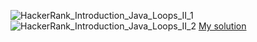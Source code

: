 ![HackerRank_Introduction_Java_Loops_II_1](https://user-images.githubusercontent.com/114261966/198726164-215d681c-4da8-4d3d-9da0-e2c7d10ebe50.png)
![HackerRank_Introduction_Java_Loops_II_2](https://user-images.githubusercontent.com/114261966/198726210-f982501c-d8fb-42f6-92c2-e163f3db8628.png)
[My solution](https://github.com/yoonjun-chang/hackerrank-java/blob/main/Introduction/Java%20Loop%20II.java)

